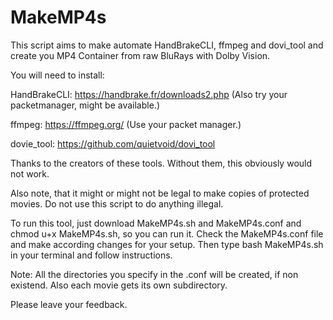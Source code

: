 # MakeMP4s
This script aims to make automate HandBrakeCLI, ffmpeg and dovi_tool and create you MP4 Container from raw BluRays with Dolby Vision.

You will need to install:

HandBrakeCLI: https://handbrake.fr/downloads2.php (Also try your packetmanager, might be available.)

ffmpeg: https://ffmpeg.org/ (Use your packet manager.)

dovie_tool: https://github.com/quietvoid/dovi_tool

Thanks to the creators of these tools. Without them, this obviously would not work.

Also note, that it might or might not be legal to make copies of protected movies. Do not use this script to do anything illegal.

To run this tool, just download MakeMP4s.sh and MakeMP4s.conf and chmod u+x MakeMP4s.sh, so you can run it.
Check the MakeMP4s.conf file and make according changes for your setup.
Then type bash MakeMP4s.sh in your terminal and follow instructions.

Note: All the directories you specify in the .conf will be created, if non existend. Also each movie gets its own subdirectory.

Please leave your feedback. 
